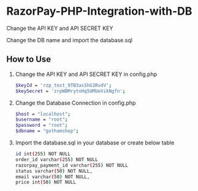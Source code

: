 # RazorPay-PHP-Integration-with-DB

Change the API KEY and API SECRET KEY

Change the DB name and import the database.sql


## How to Use

1. Change the API KEY and API SECRET KEY in config.php

   ```sh
   $keyId = 'rzp_test_9TB3asShG3RvdV';
   $keySecret = 'zrpWBMrytnHq5UMUeVikNgfn';
   ```
2. Change the Database Connection in config.php
   ```sh
   $host = "localhost";
   $username = "root";
   $password = "root";
   $dbname = "gothamshop";
   ```
3. Import the database.sql in your database or create below table
   ```sh
   id int(255) NOT NULL
   order_id varchar(255) NOT NULL
   razorpay_payment_id varchar(255) NOT NULL
   status varchar(50) NOT NULL,
   email varchar(50) NOT NULL,
   price int(50) NOT NULL
   ```
